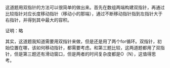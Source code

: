 这道题用双指针的方法可以很简单的做出来。首先在数组两端构建双指针，再通过比较指针对应长度移动指针（移动小的那端），通过不断移动指针指到左指针大于右指针，并得到其中最大的容积。

证明：略

其实，这道题我知道需要用双指针来做，但是还是用了两个for循环。双指针，初始位置在哪，该如何移动指针，都需要考虑。和第三题比较，这两道题都用了双指针，但是第三题还有滑动窗口，但是两者的时间复杂度都是O（N），这值得思考。